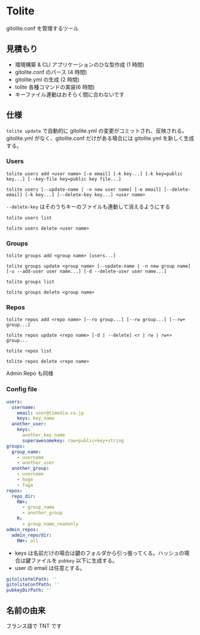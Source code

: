# Tolite

gitolite.conf を管理するツール

## 見積もり

- 環境構築 & CLI アプリケーションのひな型作成 (1 時間)
- gitolite.conf のパース (4 時間)
- gitolite.yml の生成 (2 時間)
- tolite 各種コマンドの実装(6 時間)
- キーファイル連動はおそらく間に合わないです

## 仕様

`tolite update` で自動的に gitolite.yml の変更がコミットされ、反映される。gitolite.yml がなく、gitolite.conf だけがある場合には gitolite.yml を新しく生成する。

### Users

`tolite users add <user name> [-e email] [-k key...] [-k key=public key...] [--key-file key=public key file...]`

`tolite users [--update-name | -n new user name] [-e email] [--delete-email] [-k key...] [--delete-key key...] <user name>`

`--delete-key` はそのうちキーのファイルも連動して消えるようにする

`tolite users list`

`tolite users delete <user name>`

### Groups

`tolite groups add <group name> [users...]`

`tolite groups update <group name> [--update-name | -n new group name] [-u --add-user user name...] [-d --delete-user user name...]`

`tolite groups list`

`tolite groups delete <group name>`

### Repos

`tolite repos add <repo name> [--ro group...] [--rw group...] [--rw+ group...]`

`tolite repos update <repo name> [-d | --delete] <r | rw | rw+> group...`

`tolite repos list`

`tolite repos delete <repo name>`

Admin Repo も同様

### Config file

```gitolite.yml
users:
  username:
    email: user@timedia.co.jp
    keys: key_name
  another_user:
    keys:
      another_key_name
      superawesomekey: raw+public+key+string
groups:
  group_name:
    - username
    - another_user
  another_group:
    - username
    - hoge
    - fuga
repos:
  repo_dir:
    RW+:
      - group_name
      - another_group
    R:
      - group_name_readonly
admin_repos:
  admin_repo/dir:
    RW+: all
```

- keys は名前だけの場合は鍵のフォルダから引っ張ってくる。ハッシュの場合は鍵ファイルを `pubkey` 以下に生成する。
- user の email は任意とする。

```.config/tolite/config.yml
gitoliteYmlPath: ''
gitoliteConfPath: ''
pubkeyDirPath: ''
```

## 名前の由来

フランス語で TNT です
